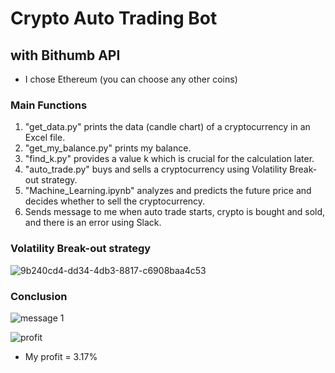 # Crypto Auto Trading Bot

## with Bithumb API

- I chose Ethereum (you can choose any other coins)

### Main Functions
1. "get_data.py" prints the data (candle chart) of a cryptocurrency in an Excel file.
2. "get_my_balance.py" prints my balance.
3. "find_k.py" provides a value k which is crucial for the calculation later.
4. "auto_trade.py" buys and sells a cryptocurrency using Volatility Break-out strategy.
5. "Machine_Learning.ipynb" analyzes and predicts the future price and decides whether to sell the cryptocurrency.
6. Sends message to me when auto trade starts, crypto is bought and sold, and there is an error using Slack.

### Volatility Break-out strategy
![9b240cd4-dd34-4db3-8817-c6908baa4c53](https://user-images.githubusercontent.com/113051612/189268858-6e887a5e-6844-45d2-9d31-3133a161d8d6.png)

### Conclusion
![message 1](https://user-images.githubusercontent.com/113051612/189270068-d623f747-6b36-4fcb-9740-5e9dbb1dba52.png)


![profit](https://user-images.githubusercontent.com/113051612/189269529-32ade485-36ea-47f0-bc3d-16f09603a4c9.png)

- My profit = 3.17%



